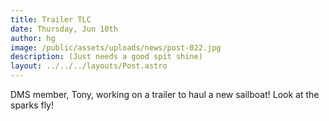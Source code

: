```yaml
---
title: Trailer TLC
date: Thursday, Jun 10th
author: hg
image: /public/assets/uploads/news/post-022.jpg
description: (Just needs a good spit shine)
layout: ../../../layouts/Post.astro
---
```


DMS member, Tony, working on a trailer to haul a new sailboat! Look at the sparks fly!
